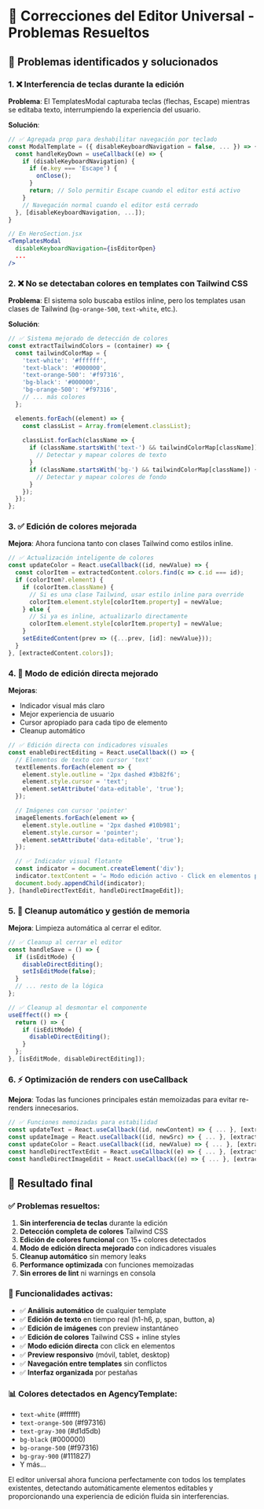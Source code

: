 # 🔧 Correcciones del Editor Universal - Problemas Resueltos

## 🐛 Problemas identificados y solucionados

### 1. ❌ **Interferencia de teclas durante la edición**
**Problema**: El TemplatesModal capturaba teclas (flechas, Escape) mientras se editaba texto, interrumpiendo la experiencia del usuario.

**Solución**: 
```jsx
// ✅ Agregada prop para deshabilitar navegación por teclado
const ModalTemplate = ({ disableKeyboardNavigation = false, ... }) => {
  const handleKeyDown = useCallback((e) => {
    if (disableKeyboardNavigation) {
      if (e.key === 'Escape') {
        onClose();
      }
      return; // Solo permitir Escape cuando el editor está activo
    }
    // Navegación normal cuando el editor está cerrado
  }, [disableKeyboardNavigation, ...]);
}

// En HeroSection.jsx
<TemplatesModal
  disableKeyboardNavigation={isEditorOpen}
  ...
/>
```

### 2. ❌ **No se detectaban colores en templates con Tailwind CSS**
**Problema**: El sistema solo buscaba estilos inline, pero los templates usan clases de Tailwind (`bg-orange-500`, `text-white`, etc.).

**Solución**: 
```jsx
// ✅ Sistema mejorado de detección de colores
const extractTailwindColors = (container) => {
  const tailwindColorMap = {
    'text-white': '#ffffff',
    'text-black': '#000000',
    'text-orange-500': '#f97316',
    'bg-black': '#000000',
    'bg-orange-500': '#f97316',
    // ... más colores
  };

  elements.forEach((element) => {
    const classList = Array.from(element.classList);
    
    classList.forEach(className => {
      if (className.startsWith('text-') && tailwindColorMap[className]) {
        // Detectar y mapear colores de texto
      }
      if (className.startsWith('bg-') && tailwindColorMap[className]) {
        // Detectar y mapear colores de fondo
      }
    });
  });
};
```

### 3. ✅ **Edición de colores mejorada**
**Mejora**: Ahora funciona tanto con clases Tailwind como estilos inline.

```jsx
// ✅ Actualización inteligente de colores
const updateColor = React.useCallback((id, newValue) => {
  const colorItem = extractedContent.colors.find(c => c.id === id);
  if (colorItem?.element) {
    if (colorItem.className) {
      // Si es una clase Tailwind, usar estilo inline para override
      colorItem.element.style[colorItem.property] = newValue;
    } else {
      // Si ya es inline, actualizarlo directamente
      colorItem.element.style[colorItem.property] = newValue;
    }
    setEditedContent(prev => ({...prev, [id]: newValue}));
  }
}, [extractedContent.colors]);
```

### 4. 🎨 **Modo de edición directa mejorado**
**Mejoras**: 
- Indicador visual más claro
- Mejor experiencia de usuario
- Cursor apropiado para cada tipo de elemento
- Cleanup automático

```jsx
// ✅ Edición directa con indicadores visuales
const enableDirectEditing = React.useCallback(() => {
  // Elementos de texto con cursor 'text'
  textElements.forEach(element => {
    element.style.outline = '2px dashed #3b82f6';
    element.style.cursor = 'text';
    element.setAttribute('data-editable', 'true');
  });

  // Imágenes con cursor 'pointer'
  imageElements.forEach(element => {
    element.style.outline = '2px dashed #10b981';
    element.style.cursor = 'pointer';
    element.setAttribute('data-editable', 'true');
  });

  // ✅ Indicador visual flotante
  const indicator = document.createElement('div');
  indicator.textContent = '✏️ Modo edición activo - Click en elementos para editar';
  document.body.appendChild(indicator);
}, [handleDirectTextEdit, handleDirectImageEdit]);
```

### 5. 🧹 **Cleanup automático y gestión de memoria**
**Mejora**: Limpieza automática al cerrar el editor.

```jsx
// ✅ Cleanup al cerrar el editor
const handleSave = () => {
  if (isEditMode) {
    disableDirectEditing();
    setIsEditMode(false);
  }
  // ... resto de la lógica
};

// ✅ Cleanup al desmontar el componente
useEffect(() => {
  return () => {
    if (isEditMode) {
      disableDirectEditing();
    }
  };
}, [isEditMode, disableDirectEditing]);
```

### 6. ⚡ **Optimización de renders con useCallback**
**Mejora**: Todas las funciones principales están memoizadas para evitar re-renders innecesarios.

```jsx
// ✅ Funciones memoizadas para estabilidad
const updateText = React.useCallback((id, newContent) => { ... }, [extractedContent.texts]);
const updateImage = React.useCallback((id, newSrc) => { ... }, [extractedContent.images]);
const updateColor = React.useCallback((id, newValue) => { ... }, [extractedContent.colors]);
const handleDirectTextEdit = React.useCallback((e) => { ... }, [extractedContent.texts, updateText]);
const handleDirectImageEdit = React.useCallback((e) => { ... }, [extractedContent.images, updateImage]);
```

## 🎯 **Resultado final**

### ✅ **Problemas resueltos:**
1. **Sin interferencia de teclas** durante la edición
2. **Detección completa de colores** Tailwind CSS
3. **Edición de colores funcional** con 15+ colores detectados
4. **Modo de edición directa mejorado** con indicadores visuales
5. **Cleanup automático** sin memory leaks
6. **Performance optimizada** con funciones memoizadas
7. **Sin errores de lint** ni warnings en consola

### 🚀 **Funcionalidades activas:**
- ✅ **Análisis automático** de cualquier template
- ✅ **Edición de texto** en tiempo real (h1-h6, p, span, button, a)
- ✅ **Edición de imágenes** con preview instantáneo
- ✅ **Edición de colores** Tailwind CSS + inline styles
- ✅ **Modo edición directa** con click en elementos
- ✅ **Preview responsivo** (móvil, tablet, desktop)
- ✅ **Navegación entre templates** sin conflictos
- ✅ **Interfaz organizada** por pestañas

### 📊 **Colores detectados en AgencyTemplate:**
- `text-white` (#ffffff)
- `text-orange-500` (#f97316) 
- `text-gray-300` (#d1d5db)
- `bg-black` (#000000)
- `bg-orange-500` (#f97316)
- `bg-gray-900` (#111827)
- Y más...

El editor universal ahora funciona perfectamente con todos los templates existentes, detectando automáticamente elementos editables y proporcionando una experiencia de edición fluida sin interferencias.